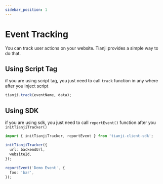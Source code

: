 ```yaml
---
sidebar_position: 1
---
```


# Event Tracking

You can track user actions on your website. Tianji provides a simple way to do that.

## Using Script Tag

if you are using script tag, you just need to call `track` function in any where after you inject script

```ts
tianji.track(eventName, data);
```

## Using SDK

if you are using sdk, you just need to call `reportEvent()` function after you `initTianjiTracker()`

```ts
import { initTianjiTracker, reportEvent } from 'tianji-client-sdk';

initTianjiTracker({
  url: backendUrl,
  websiteId,
});
    
reportEvent('Demo Event', {
  foo: 'bar',
});
```
